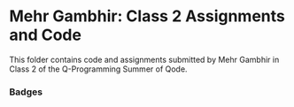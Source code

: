 # Mehr Gambhir: Class 2 Assignments and Code
This folder contains code and assignments submitted by Mehr Gambhir in Class 2 of the Q-Programming Summer of Qode.
### Badges